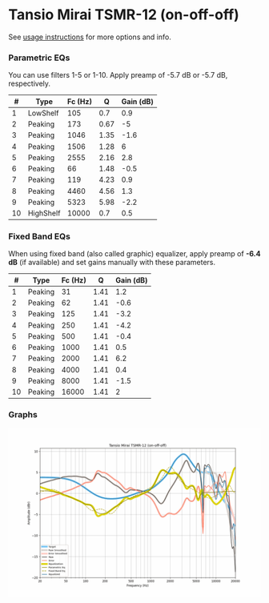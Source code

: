 # Tansio Mirai TSMR-12 (on-off-off)
See [usage instructions](https://github.com/jaakkopasanen/AutoEq#usage) for more options and info.

### Parametric EQs
You can use filters 1-5 or 1-10. Apply preamp of -5.7 dB or -5.7 dB, respectively.

|   # | Type      |   Fc (Hz) |    Q |   Gain (dB) |
|-----|-----------|-----------|------|-------------|
|   1 | LowShelf  |       105 | 0.7  |         0.9 |
|   2 | Peaking   |       173 | 0.67 |        -5   |
|   3 | Peaking   |      1046 | 1.35 |        -1.6 |
|   4 | Peaking   |      1506 | 1.28 |         6   |
|   5 | Peaking   |      2555 | 2.16 |         2.8 |
|   6 | Peaking   |        66 | 1.48 |        -0.5 |
|   7 | Peaking   |       119 | 4.23 |         0.9 |
|   8 | Peaking   |      4460 | 4.56 |         1.3 |
|   9 | Peaking   |      5323 | 5.98 |        -2.2 |
|  10 | HighShelf |     10000 | 0.7  |         0.5 |

### Fixed Band EQs
When using fixed band (also called graphic) equalizer, apply preamp of **-6.4 dB** (if available) and set gains manually with these parameters.

|   # | Type    |   Fc (Hz) |    Q |   Gain (dB) |
|-----|---------|-----------|------|-------------|
|   1 | Peaking |        31 | 1.41 |         1.2 |
|   2 | Peaking |        62 | 1.41 |        -0.6 |
|   3 | Peaking |       125 | 1.41 |        -3.2 |
|   4 | Peaking |       250 | 1.41 |        -4.2 |
|   5 | Peaking |       500 | 1.41 |        -0.4 |
|   6 | Peaking |      1000 | 1.41 |         0.5 |
|   7 | Peaking |      2000 | 1.41 |         6.2 |
|   8 | Peaking |      4000 | 1.41 |         0.4 |
|   9 | Peaking |      8000 | 1.41 |        -1.5 |
|  10 | Peaking |     16000 | 1.41 |         2   |

### Graphs
![](./Tansio%20Mirai%20TSMR-12%20(on-off-off).png)
